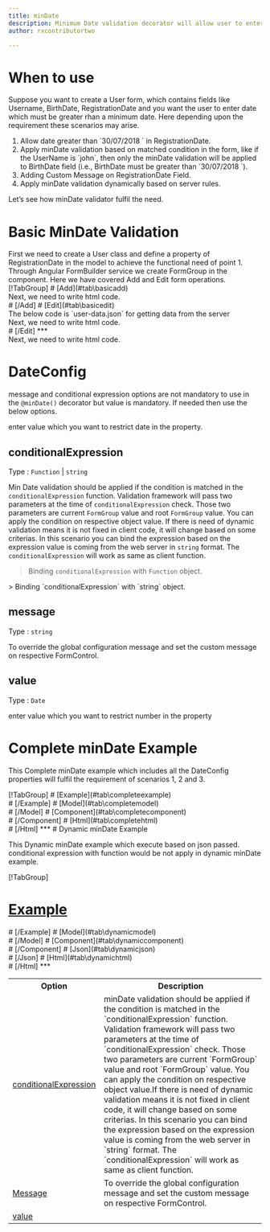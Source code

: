 ```yaml
---
title: minDate  
description: Minimum Date validation decorator will allow user to enter date greater the minimum date value parameter.
author: rxcontributortwo

---
```

# When to use
Suppose you want to create a User form, which contains fields like Username, BirthDate, RegistrationDate and you want the user to enter date which must be greater rhan a minimum date. Here depending upon the requirement these scenarios may arise.
<ol>
	<li>Allow date greater than `30/07/2018 ` in RegistrationDate.</li>
	<li>Apply minDate validation based on matched condition in the form, like if the UserName is `john`, then only the minDate validation will be  applied to BirthDate field (i.e., BirthDate must be greater than `30/07/2018 `).</li>
	<li>Adding Custom Message on RegistrationDate Field.</li>
	<li>Apply minDate validation dynamically based on server rules.</li>
</ol>
Let’s see how minDate validator fulfil the need.

# Basic MinDate Validation
<data-scope scope="['decorator']">
First we need to create a User class and define a property of RegistrationDate in the model to achieve the functional need of point 1.
<div component="app-code" key="minDate-add-model"></div> 
</data-scope>
Through Angular FormBuilder service we create FormGroup in the component.
Here we have covered Add and Edit form operations. 

<data-scope scope="['decorator']">
<div component="app-tabs" key="basic-operations"></div>
[!TabGroup]
# [Add](#tab\basicadd)
<div component="app-code" key="minDate-add-component"></div> 
Next, we need to write html code.
<div component="app-code" key="minDate-add-html"></div> 
<div component="app-example-runner" ref-component="app-minDate-add"></div>
# [/Add]
# [Edit](#tab\basicedit)
<div component="app-code" key="minDate-edit-component"></div>
The below code is `user-data.json` for getting data from the server 
<div component="app-code" key="data-minDate"></div> 
Next, we need to write html code.
<div component="app-code" key="minDate-edit-html"></div> 
<div component="app-example-runner" ref-component="app-minDate-edit"></div>
# [/Edit]
***
</data-scope>

<data-scope scope="['validator','template-driven']">
<div component="app-code" key="minDate-add-component"></div> 
Next, we need to write html code.
<div component="app-code" key="minDate-add-html"></div> 
<div component="app-example-runner" ref-component="app-minDate-add"></div>
</data-scope>

# DateConfig 
message and conditional expression options are not mandatory to use in the `@minDate()` decorator but value is mandatory. If needed then use the below options.

<table class="table table-bordered table-striped">
<tr><th>Option</th><th>Description</th></tr>
<tr><td><a href="#conditionalExpression" (click)='scrollTo("#conditionalExpression")'   title="conditionalExpression">conditionalExpression</a></td><td>minDate validation should be applied if the condition is matched in the `conditionalExpression` function. Validation framework will pass two parameters at the time of `conditionalExpression` check. Those two parameters are current `FormGroup` value and root `FormGroup` value. You can apply the condition on respective object value.If there is need of dynamic validation means it is not fixed in client code, it will change based on some criterias. In this scenario you can bind the expression based on the expression value is coming from the web server in `string` format. The `conditionalExpression` will work as same as client function.</td></tr>
<tr><td><a href="#message" (click)='scrollTo("#message")'  title="message">Message</a></td><td>To override the global configuration message and set the custom message on respective FormControl.</td></tr>
<tr><td><a href="#value" (click)='scrollTo("#value")'  title="value">value</a></td>enter value which you want to restrict date in the property.</td></tr>

## conditionalExpression 
Type :  `Function`  |  `string` 

Min Date validation should be applied if the condition is matched in the `conditionalExpression` function. Validation framework will pass two parameters at the time of `conditionalExpression` check. Those two parameters are current `FormGroup` value and root `FormGroup` value. You can apply the condition on respective object value.
If there is need of dynamic validation means it is not fixed in client code, it will change based on some criterias. In this scenario you can bind the expression based on the expression value is coming from the web server in `string` format. The `conditionalExpression` will work as same as client function.

> Binding `conditionalExpression` with `Function` object.
<div component="app-code" key="minDate-conditionalExpressionExampleFunction-model"></div> 
> Binding `conditionalExpression` with `string` object.
<div component="app-code" key="minDate-conditionalExpressionExampleString-model"></div> 

<div component="app-example-runner" ref-component="app-minDate-conditionalExpression" title="minDate decorators with conditionalExpression" key="conditionalExpression"></div>

## message 
Type :  `string` 

To override the global configuration message and set the custom message on respective FormControl.

<div component="app-code" key="minDate-messageExample-model"></div> 
<div component="app-example-runner" ref-component="app-minDate-message" title="minDate decorators with message" key="message"></div>

## value 
Type :  `Date` 

enter value which you want to restrict number in the property

<div component="app-code" key="minDate-valueExample-model"></div> 
<div component="app-example-runner" ref-component="minDate-value-value" title="minDate decorators with value" key="value"></div>

# Complete minDate Example

This Complete minDate example which includes all the DateConfig properties will fulfil the requirement of scenarios 1, 2 and 3.

<div component="app-tabs" key="complete"></div>
[!TabGroup]
# [Example](#tab\completeexample)
<div component="app-example-runner" ref-component="app-minDate-complete"></div>
# [/Example]
<data-scope scope="['decorator']">
# [Model](#tab\completemodel)
<div component="app-code" key="minDate-complete-model"></div> 
# [/Model] 
</data-scope>
# [Component](#tab\completecomponent)
<div component="app-code" key="minDate-complete-component"></div> 
# [/Component]
# [Html](#tab\completehtml)
<div component="app-code" key="minDate-complete-html"></div> 
# [/Html]
***

<data-scope scope="['decorator','validator']">
# Dynamic minDate Example

This Dynamic minDate example which execute based on json passed. conditional expression with function would be not apply in dynamic minDate example. 

<div component="app-tabs" key="dynamic"></div>

[!TabGroup]
# [Example](#tab\dynamicexample)
<div component="app-example-runner" ref-component="app-minDate-dynamic"></div>
# [/Example]
<data-scope scope="['decorator']">
# [Model](#tab\dynamicmodel)
<div component="app-code" key="minDate-dynamic-model"></div>
# [/Model]
</data-scope>
# [Component](#tab\dynamiccomponent)
<div component="app-code" key="minDate-dynamic-component"></div>
# [/Component]
# [Json](#tab\dynamicjson)
<div component="app-code" key="minDate-dynamic-json"></div>
# [/Json]
# [Html](#tab\dynamichtml)
<div component="app-code" key="minDate-dynamic-html"></div> 
# [/Html] 
***
</data-scope>